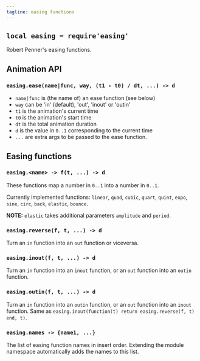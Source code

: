 ```yaml
---
tagline: easing functions
---
```


## `local easing = require'easing'`

Robert Penner's easing functions.

## Animation API

### `easing.ease(name|func, way, (t1 - t0) / dt, ...) -> d`

  * `name|func` is (the name of) an ease function (see below)
  * `way` can be 'in' (default), 'out', 'inout' or 'outin'
  * `t1` is the animation's current time
  * `t0` is the animation's start time
  * `dt` is the total animation duration
  * `d` is the value in `0..1` corresponding to the current time
  * `...` are extra args to be passed to the ease function.

## Easing functions

### `easing.<name> -> f(t, ...) -> d`

These functions map a number in `0..1` into a number in `0..1`.

Currently implemented functions: `linear`, `quad`, `cubic`, `quart`, `quint`,
`expo`, `sine`, `circ`, `back`, `elastic`, `bounce`.

__NOTE:__ `elastic` takes additional parameters `amplitude` and `period`.

### `easing.reverse(f, t, ...) -> d`

Turn an `in` function into an `out` function or viceversa.

### `easing.inout(f, t, ...) -> d`

Turn an `in` function into an `inout` function, or an `out` function into
an `outin` function.

### `easing.outin(f, t, ...) -> d`

Turn an `in` function into an `outin` function, or an `out` function into
an `inout` function.
Same as `easing.inout(function(t) return easing.reverse(f, t) end, t)`.

### `easing.names -> {name1, ...}`

The list of easing function names in insert order. Extending the module
namespace automatically adds the names to this list.
